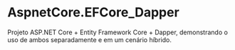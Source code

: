 # AspnetCore.EFCore_Dapper
Projeto ASP.NET Core +  Entity Framework Core + Dapper, demonstrando o uso de ambos separadamente e em um cenário híbrido.
